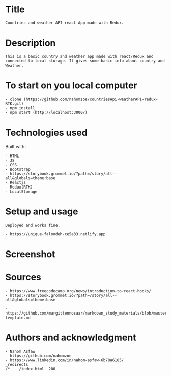 # Title

    Countries and weather API react App made with Redux.

# Description

    This is a basic country and weather app made with react/Redux and connected to local storage. It gives some basic info about country and Weather.
    
# To start on you local computer
    - clone (https://github.com/nahomzoe/countriesApi-weatherAPI-redux-RTK.git)
    - npm install
    - npm start (http://localhost:3000/)
    
# Technologies used

Built with:

    - HTML
    - JS
    - CSS
    - Bootstrap
    - https://storybook.grommet.io/?path=/story/all--all&globals=theme:base
    - Reactjs
    - Redux(RTK)
    - LocalStorage

# Setup and usage

    Deployed and works fine.

    - https://unique-faloodeh-ce5a33.netlify.app

# Screenshot

# Sources

    - https://www.freecodecamp.org/news/introduction-to-react-hooks/
    - https://storybook.grommet.io/?path=/story/all--all&globals=theme:base

    - https://github.com/margittennosaar/markdown_study_materials/blob/master/README-template.md

# Authors and acknowledgment

    - Nahom Asfaw
    - https://github.com/nahomzoe
    - https://www.linkedin.com/in/nahom-asfaw-6b78a6185/
    _redirects
    /*    /index.html  200
